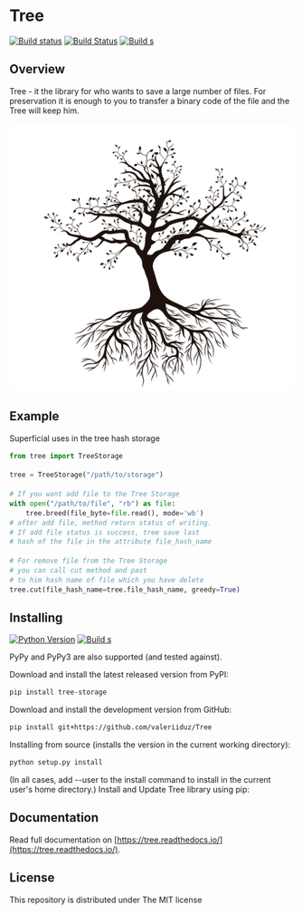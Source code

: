 # Tree

[![Build status](https://ci.appveyor.com/api/projects/status/q3qla5acuod7opsc/branch/master?svg=true)](https://ci.appveyor.com/project/valeriiduz/tree/branch/master)
[![Build Status](https://travis-ci.org/valeriiduz/Tree.svg?branch=master)](https://travis-ci.org/valeriiduz/Tree)
[![Build s](https://readthedocs.org/projects/tree/badge/?version=latest)]()

## Overview

Tree - it the library for who wants to save a large number of files.
For preservation it is enough to you to transfer a binary code of the file and the Tree will keep him.

![Tree image](https://raw.githubusercontent.com/valeriiduz/Tree/master/docs/_static/tree.jpg)

## Example

Superficial uses in the tree hash storage
```python
from tree import TreeStorage

tree = TreeStorage("/path/to/storage")

# If you want add file to the Tree Storage
with open("/path/to/file", "rb") as file:
    tree.breed(file_byte=file.read(), mode='wb')
# after add file, method return status of writing. 
# If add file status is success, tree save last 
# hash of the file in the attribute file_hash_name

# For remove file from the Tree Storage
# you can call cut method and past 
# to him hash name of file which you have delete
tree.cut(file_hash_name=tree.file_hash_name, greedy=True)
```

## Installing

[![Python Version](https://img.shields.io/pypi/pyversions/tree-storage.svg)]()
[![Build s](https://img.shields.io/pypi/v/tree-storage.svg)]()

PyPy and PyPy3 are also supported (and tested against).

Download and install the latest released version from PyPI:
```bash
pip install tree-storage
```

Download and install the development version from GitHub:
```bash
pip install git+https://github.com/valeriiduz/Tree
```

Installing from source (installs the version in the current working directory):
```bash
python setup.py install
```

(In all cases, add --user to the install command to install in the current user's home directory.)
Install and Update Tree library using pip:

## Documentation

Read full documentation on [https://tree.readthedocs.io/](https://tree.readthedocs.io/).

## License

This repository is distributed under The MIT license
